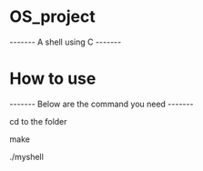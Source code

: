 # OS_project
 ------- A shell using C -------

# How to use
 ------- Below are the command you need -------
 
 cd to the folder
 
 make
 
 ./myshell
